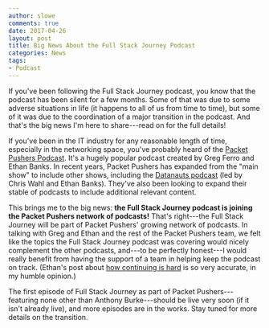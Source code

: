 ```yaml
---
author: slowe
comments: true
date: 2017-04-26
layout: post
title: Big News About the Full Stack Journey Podcast
categories: News
tags:
- Podcast
---
```


If you've been following the Full Stack Journey podcast, you know that the podcast has been silent for a few months. Some of that was due to some adverse situations in life (it happens to all of us from time to time), but some of it was due to the coordination of a major transition in the podcast. And that's the big news I'm here to share---read on for the full details!

If you've been in the IT industry for any reasonable length of time, especially in the networking space, you've probably heard of the [Packet Pushers Podcast][link-1]. It's a hugely popular podcast created by Greg Ferro and Ethan Banks. In recent years, Packet Pushers has expanded from the "main show" to include other shows, including the [Datanauts podcast][link-2] (led by Chris Wahl and Ethan Banks). They've also been looking to expand their stable of podcasts to include additional relevant content.

This brings me to the big news: **the Full Stack Journey podcast is joining the Packet Pushers network of podcasts!** That's right---the Full Stack Journey will be part of Packet Pushers' growing network of podcasts. In talking with Greg and Ethan and the rest of the Packet Pushers team, we felt like the topics the Full Stack Journey podcast was covering would nicely complement the other podcasts, and---to be perfectly honest---I would really benefit from having the support of a team in helping keep the podcast on track. (Ethan's post about [how continuing is hard][link-3] is so very accurate, in my humble opinion.)

The first episode of Full Stack Journey as part of Packet Pushers---featuring none other than Anthony Burke---should be live very soon (if it isn't already live), and more episodes are in the works. Stay tuned for more details on the transition.



[link-1]: https://packetpushers.net/
[link-2]: http://packetpushers.net/series/datanauts-podcast/
[link-3]: http://ethancbanks.com/2017/01/27/starting-a-podcast-is-easy-continuing-is-hard/
